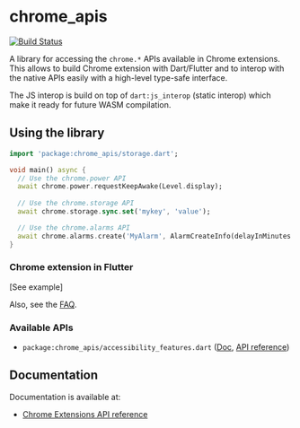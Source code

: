 # chrome_apis

[![Build Status](https://travis-ci.org/dart-gde/chrome.dart.svg?branch=master)](https://travis-ci.org/dart-gde/chrome.dart)

A library for accessing the `chrome.*` APIs available in Chrome extensions.
This allows to build Chrome extension with Dart/Flutter and to interop with the native APIs easily with a high-level type-safe interface.

The JS interop is build on top of `dart:js_interop` (static interop) which make it ready for future WASM compilation. 

## Using the library

```dart
import 'package:chrome_apis/storage.dart';

void main() async {
  // Use the chrome.power API
  await chrome.power.requestKeepAwake(Level.display);
  
  // Use the chrome.storage API
  await chrome.storage.sync.set('mykey', 'value');

  // Use the chrome.alarms API
  await chrome.alarms.create('MyAlarm', AlarmCreateInfo(delayInMinutes: 2));
}
```

### Chrome extension in Flutter

[See example]

Also, see the [FAQ](https://github.com/dart-gde/chrome.dart/wiki/FAQ).

### Available APIs

- `package:chrome_apis/accessibility_features.dart` ([Doc](), [API reference]())

## Documentation
Documentation is available at:

* [Chrome Extensions API reference](https://developer.chrome.com/docs/extensions/reference/)

